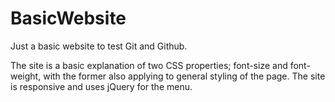 # BasicWebsite

Just a basic website to test Git and Github.

The site is a basic explanation of two CSS properties; font-size and font-weight, with the former also applying to general styling of the page. The site is responsive and uses jQuery for the menu.
